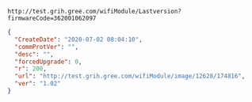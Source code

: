 `http://test.grih.gree.com/wifiModule/Lastversion?firmwareCode=362001062097`

```json
{
  "CreateDate": "2020-07-02 08:04:10",
  "commProtVer": "",
  "desc": "",
  "forcedUpgrade": 0,
  "r": 200,
  "url": "http://test.grih.gree.com/wifiModule/image/12628/174816",
  "ver": "1.02"
}
```